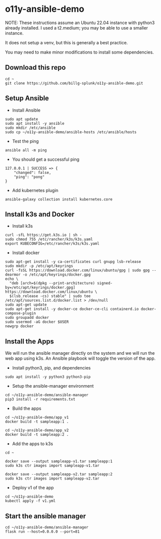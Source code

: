 # o11y-ansible-demo
NOTE: These instructions assume an Ubuntu 22.04 instance with python3 already installed. I used a t2.medium; you may be able to use a smaller instance.

It does not setup a venv, but this is generally a best practice.

You may need to make minor modifications to install some dependencies.
## Download this repo
```
cd ~
git clone https://github.com/billg-splunk/o11y-ansible-demo.git
```

## Setup Ansible
* Install Ansible
```
sudo apt update
sudo apt install -y ansible
sudo mkdir /etc/ansible
sudo cp ~/o11y-ansible-demo/ansible-hosts /etc/ansible/hosts
```
* Test the ping
```
ansible all -m ping
```
* You should get a successful ping
```
127.0.0.1 | SUCCESS => {
    "changed": false,
    "ping": "pong"
}
```
* Add kubernetes plugin
```
ansible-galaxy collection install kubernetes.core
```
## Install k3s and Docker
* Install k3s
```
curl -sfL https://get.k3s.io | sh -
sudo chmod 755 /etc/rancher/k3s/k3s.yaml
export KUBECONFIG=/etc/rancher/k3s/k3s.yaml
```
* Install docker
```
sudo apt-get install -y ca-certificates curl gnupg lsb-release
sudo mkdir -p /etc/apt/keyrings
curl -fsSL https://download.docker.com/linux/ubuntu/gpg | sudo gpg --dearmor -o /etc/apt/keyrings/docker.gpg
echo \
  "deb [arch=$(dpkg --print-architecture) signed-by=/etc/apt/keyrings/docker.gpg] https://download.docker.com/linux/ubuntu \
  $(lsb_release -cs) stable" | sudo tee /etc/apt/sources.list.d/docker.list > /dev/null
sudo apt-get update
sudo apt-get install -y docker-ce docker-ce-cli containerd.io docker-compose-plugin
sudo groupadd docker
sudo usermod -aG docker $USER
newgrp docker
```
## Install the Apps
We will run the ansible manager directly on the system and we will run the web app using k3s. An Ansible playbook will toggle the version of the app.
* Install python3, pip, and dependencies
```
sudo apt install -y python3 python3-pip
```
* Setup the ansible-manager environment
```
cd ~/o11y-ansible-demo/ansible-manager
pip3 install -r requirements.txt
```
* Build the apps
```
cd ~/o11y-ansible-demo/app_v1
docker build -t sampleapp:1 .

cd ~/o11y-ansible-demo/app_v2
docker build -t sampleapp:2 .
```
* Add the apps to k3s
```
cd ~

docker save --output sampleapp-v1.tar sampleapp:1
sudo k3s ctr images import sampleapp-v1.tar

docker save --output sampleapp-v2.tar sampleapp:2
sudo k3s ctr images import sampleapp-v2.tar
```

* Deploy v1 of the app
```
cd ~/o11y-ansible-demo
kubectl apply -f v1.yml
```

## Start the ansible manager
```
cd ~/o11y-ansible-demo/ansible-manager
flask run --host=0.0.0.0 --port=81
```